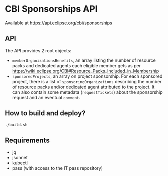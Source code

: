 # CBI Sponsorships API

Available at https://api.eclipse.org/cbi/sponsorships

## API

The API provides 2 root objects:
* `memberOrganizationsBenefits`, an array listing the number of resource packs and dedicated agents each eligible member gets as per https://wiki.eclipse.org/CBI#Resource_Packs_Included_in_Membership
* `sponsoredProjects`, an array on project sponsorship. For each sponsored project, there is a list of `sponsoringOrganizations` describing the number of resource packs and/or dedicated agent attributed to the project. It can also contain some metadata (`requestTickets`) about the sponsorship request and an eventual `comment`.
## How to build and deploy?

```bash
./build.sh
```

## Requirements
* jq
* jsonnet
* kubectl
* pass (with access to the IT pass repository)